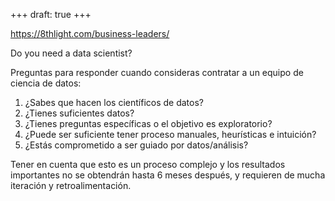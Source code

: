 +++
draft: true
+++

https://8thlight.com/business-leaders/

Do you need a data scientist?

Preguntas para responder cuando consideras contratar a un equipo de ciencia de
datos:

1. ¿Sabes que hacen los científicos de datos?
2. ¿Tienes suficientes datos?
3. ¿Tienes preguntas específicas o el objetivo es exploratorio?
4. ¿Puede ser suficiente tener proceso manuales, heurísticas e intuición?
5. ¿Estás comprometido a ser guiado por datos/análisis?

Tener en cuenta que esto es un proceso complejo y los resultados importantes no
se obtendrán hasta 6 meses después, y requieren de mucha iteración y
retroalimentación.
